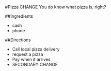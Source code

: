 #Pizza CHANGE
You do know what pizza is, right? 

##Ingredients
- cash
- phone

##Directions
- Call local pizza delivery
- request a pizza
- Pay when it arrives
- SECONDARY CHANGE
